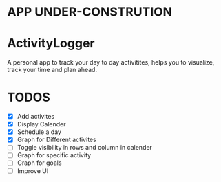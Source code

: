 # APP UNDER-CONSTRUTION

# ActivityLogger
A personal app to track your day to day activitites, helps you to visualize, track your time and plan ahead. 

# TODOS

- [x] Add activites
- [x] Display Calender 
- [x] Schedule a day
- [x] Graph for Different activites
- [ ] Toggle visibility in rows and column in calender
- [ ] Graph for specific activity
- [ ] Graph for goals
- [ ] Improve UI